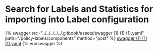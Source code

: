 # Search for Labels and Statistics for importing into Label configuration

{% swagger src="../../../../../.gitbook/assets/swagger (1) (1) (1).yaml" path="/policy-labels/components" method="post" %}
[swagger (1) (1) (1).yaml](<../../../../../.gitbook/assets/swagger (1) (1) (1).yaml>)
{% endswagger %}
